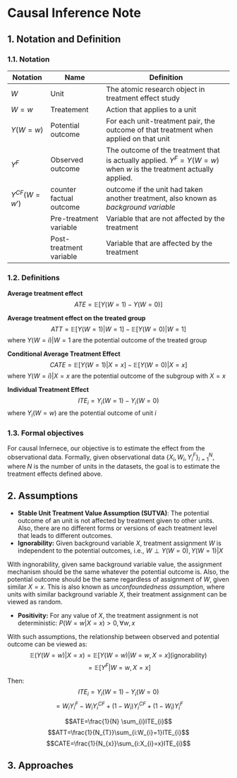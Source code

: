 # Causal Inference Note

## 1. Notation and Definition
### 1.1. Notation

|Notation|Name|Definition|
|-|-|-|
|$W$|Unit|The atomic research object in treatment effect study|
|$W=w$|Treatement|Action that applies to a unit|
|$Y(W=w)$|Potential outcome|For each unit-treatment pair, the outcome of that treatment when applied on that unit|
|$Y^F$|Observed outcome|The outcome of the treatment that is actually applied. $Y^F=Y(W=w)$ when $w$ is the treatment actually applied.|
|$Y^{CF}(W=w')$|counter factual outcome|outcome if the unit had taken another treatment, also known as *background variable*|
||Pre-treatment variable|Variable that are not affected by the treatment|
||Post-treatment variable|Variable that are affected by the treatment|

### 1.2. Definitions
**Average treatment effect**
$$ATE=  \mathbb{E}[Y(W=1) - Y(W=0)]$$

**Average treatment effect on the treated group**
$$ATT= \mathbb{E}[Y(W=1)|W=1] - \mathbb{E}[Y(W=0)|W=1]$$
where $Y(W=i)|W=1$ are the potential outcome of the treated group

**Conditional Average Treatment Effect**
$$CATE=\mathbb{E}[Y(W=1)|X=x] -\mathbb{E}[Y(W=0)|X=x]$$
where $Y(W=i)|X=x$ are the potential outcome of the subgroup with $X=x$

**Individual Treatment Effect**
$$ITE_{i}=Y_{i}(W=1) - Y_{i}(W=0)$$
where $Y_{i}(W=w)$ are the potential outcome of unit $i$

### 1.3. Formal objectives
For causal Infernece, our objective is to estimate the effect from the observational data. Formally, given observational data $\{X_{i},W_{i},Y_{i}^F\}_{i=1}^N$, where $N$ is the number of units in the datasets, the goal is to estimate the treatment effects defined above.

## 2. Assumptions
- **Stable Unit Treatment Value Assumption (SUTVA)**: The potential outcome of an unit is not affected by treatment given to other units. Also, there are no different forms or versions of each treatment level that leads to different outcomes.
- **Ignorability:** Given background variable $X$, treatment assignment $W$ is independent to the potential outcomes, i.e., $W\perp Y(W=0),Y(W=1)|X$

With ingnorability, given same background variable value, the assignment mechanism should be the same whatever the potential outcome is. Also, the potential outcome should be the same regardless of assignment of $W$, given similar $X=x$. This is also known as *unconfoundedness assumption*, where units with similar background variable $X$, their treatment assignment can be viewed as random.

- **Positivity:** For any value of $X$, the treatment assignment is not deterministic: $P(W=w|X=x)>0,\forall w,x$

With such assumptions, the relationship between observed and potential outcome can be viewed as:
$$\mathbb{E}(Y(W=w)|X=x) = \mathbb{E}[Y(W=w)|W=w,X=x] (\text{ignorability)}$$
$$=\mathbb{E}[Y^F|W=w,X=x]$$

Then:
$$ITE_{i}= Y_{i}(W=1)-Y_{i}(W=0)$$
$$= W_{i}Y_{i}^F-W_{i}Y^{CF}_{i}+ (1-W_{i})Y^{CF}_{i} + (1-W_{i})Y^F_{i}$$

$$ATE=\frac{1}{N} \sum_{i}ITE_{i}$$
$$ATT=\frac{1}{N_{T}}\sum_{i:W_{i}=1}ITE_{i}$$
$$CATE=\frac{1}{N_{x}}\sum_{i:X_{i}=x}ITE_{i}$$


## 3. Approaches



